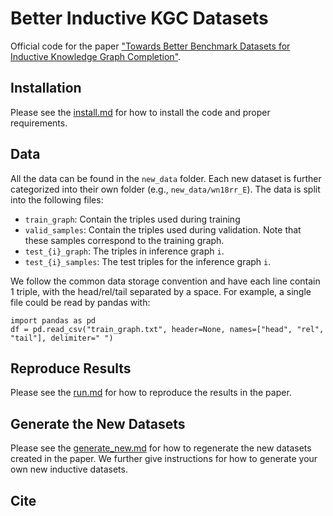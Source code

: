 # Better Inductive KGC Datasets

Official code for the paper ["Towards Better Benchmark Datasets for Inductive Knowledge Graph Completion"]().


## Installation

Please see the [install.md](./install.md) for how to install the code and proper requirements. 


## Data

All the data can be found in the `new_data` folder. Each new dataset is further categorized into their own folder (e.g., `new_data/wn18rr_E`). The data is split into the following files:
- `train_graph`: Contain the triples used during training
- `valid_samples`: Contain the triples used during validation. Note that these samples correspond to the training graph.
- `test_{i}_graph`: The triples in inference graph `i`.  
- `test_{i}_samples`: The test triples for the inference graph `i`.

We follow the common data storage convention and have each line contain 1 triple, with the head/rel/tail separated by a space. For example, a single file could be read by pandas with:
```
import pandas as pd 
df = pd.read_csv("train_graph.txt", header=None, names=["head", "rel", "tail"], delimiter=" ")
```


## Reproduce Results

Please see the [run.md](./run.md) for how to reproduce the results in the paper. 


## Generate the New Datasets

Please see the [generate_new.md](./generate_new.md) for how to regenerate the new datasets created in the paper. We further give instructions for how to generate your own new inductive datasets.


## Cite


